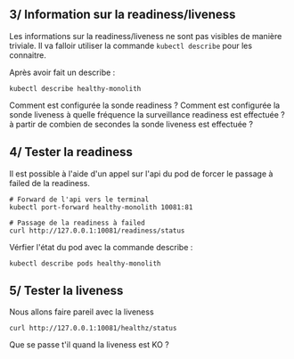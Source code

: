 ## 3/ Information sur la readiness/liveness
Les informations sur la readiness/liveness ne sont pas visibles de manière triviale. Il va falloir utiliser la commande `kubectl describe` pour les connaitre.

Après avoir fait un describe : 
```
kubectl describe healthy-monolith
```

Comment est configurée la sonde readiness ?
Comment est configurée la sonde liveness
à quelle fréquence la surveillance readiness est effectuée ?
à partir de combien de secondes la sonde liveness est effectuée ?

## 4/ Tester la readiness
Il est possible à l'aide d'un appel sur l'api du pod de forcer le passage à failed de la readiness. 

```
# Forward de l'api vers le terminal
kubectl port-forward healthy-monolith 10081:81

# Passage de la readiness à failed
curl http://127.0.0.1:10081/readiness/status
```

Vérfier l'état du pod avec la commande describe : 
```
kubectl describe pods healthy-monolith
```

## 5/ Tester la liveness
Nous allons faire pareil avec la liveness
```
curl http://127.0.0.1:10081/healthz/status
```

Que se passe t'il quand la liveness est KO ? 
